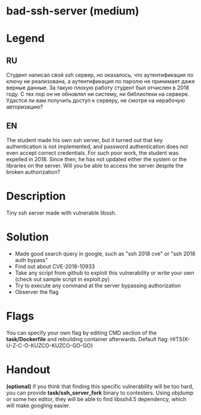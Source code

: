 # bad-ssh-server (medium)

# Legend

## RU
Студент написал свой ssh сервер, но оказалось, что аутентификация по ключу не реализована, а аутентификация по паролю не принимает даже верные данные. За такую плохую работу студент был отчислен в 2018 году. С тех пор он не обновлял ни систему, ни библиотеки на сервере. Удастся ли вам получить доступ к серверу, не смотря на нерабочую авторизацию?


## EN
The student made his own ssh server, but it turned out that key authentication is not implemented, and password authentication does not even accept correct credentials. For such poor work, the student was expelled in 2018. Since then, he has not updated either the system or the libraries on the server. Will you be able to access the server despite the broken authorization?


# Description
Tiny ssh server made with vulnerable libssh. 


# Solution
- Made good search query in google, such as "ssh 2018 cve" or "ssh 2018 auth bypass"
- Find out about CVE-2018-10933
- Take any script from github to exploit this vulnerability or write your own (check out sample script in exploit.py)
- Try to execute any command at the server bypassing authorization
- Observer the flag


# Flags
You can specify your own flag by editing CMD section of the **task/Dockerfile** and rebuilding container afterwards. Default flag: HITS{K-U-Z-C-O-KUZCO-KUZCO-GO-GO}

# Handout
**(optional)** if you think that finding this specific vulnerability will be too hard, you can provide **task/ssh_server_fork** binary to contesters. Using objdump or some hex editor, they will be able to find libssh4.5 dependency, which will make googling easier.